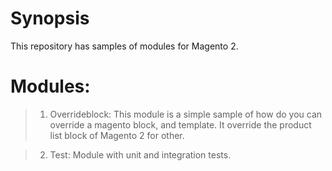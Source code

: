 # Synopsis
This repository has samples of modules for Magento 2.

# Modules:
> 1) Overrideblock: This module is a simple sample of how do you can override a magento block, and template. It override the product list block of Magento 2  for other.

> 2) Test: Module with unit and integration tests.

